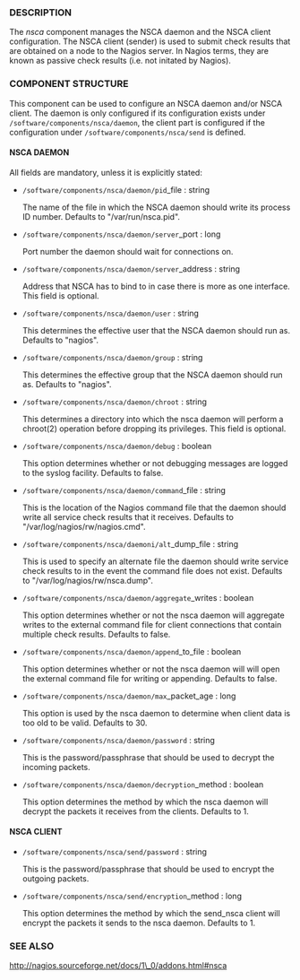 ### DESCRIPTION

The _nsca_ component manages the NSCA daemon and the NSCA client configuration.
The NSCA client (sender) is used to submit check results that are obtained on a node to the Nagios server.
In Nagios terms, they are known as passive check results (i.e. not initated by Nagios).

### COMPONENT STRUCTURE

This component can be used to configure an NSCA daemon and/or NSCA client.
The daemon is only configured if its configuration exists under `/software/components/nsca/daemon`,
the client part is configured if the configuration under `/software/components/nsca/send` is defined.

#### NSCA DAEMON

All fields are mandatory, unless it is explicitly stated:

- `/software/components/nsca/daemon/pid`\_file : string

    The name of the file in which the NSCA daemon should write its process ID
    number.
    Defaults to "/var/run/nsca.pid".

- `/software/components/nsca/daemon/server`\_port : long

    Port number the daemon should wait for connections on.

- `/software/components/nsca/daemon/server`\_address : string

    Address that NSCA has to bind to in case there is more as one interface.
    This field is optional.

- `/software/components/nsca/daemon/user` : string

    This determines the effective user that the NSCA daemon should run as.
    Defaults to "nagios".

- `/software/components/nsca/daemon/group` : string

    This determines the effective group that the NSCA daemon should run as.
    Defaults to "nagios".

- `/software/components/nsca/daemon/chroot` : string

    This determines a directory into which the nsca daemon
    will perform a chroot(2) operation before dropping its privileges.
    This field is optional.

- `/software/components/nsca/daemon/debug` : boolean

    This option determines whether or not debugging
    messages are logged to the syslog facility.
    Defaults to false.

- `/software/components/nsca/daemon/command`\_file : string

    This is the location of the Nagios command file that the daemon
    should write all service check results that it receives.
    Defaults to "/var/log/nagios/rw/nagios.cmd".

- `/software/components/nsca/daemoni/alt`\_dump\_file : string

    This is used to specify an alternate file the daemon should
    write service check results to in the event the command file
    does not exist.
    Defaults to "/var/log/nagios/rw/nsca.dump".

- `/software/components/nsca/daemon/aggregate`\_writes : boolean

    This option determines whether or not the nsca daemon will
    aggregate writes to the external command file for client
    connections that contain multiple check results.
    Defaults to false.

- `/software/components/nsca/daemon/append`\_to\_file : boolean

    This option determines whether or not the nsca daemon will
    will open the external command file for writing or appending.
    Defaults to false.

- `/software/components/nsca/daemon/max`\_packet\_age : long

    This option is used by the nsca daemon to determine when client
    data is too old to be valid.
    Defaults to 30.

- `/software/components/nsca/daemon/password` : string

    This is the password/passphrase that should be used to decrypt the
    incoming packets.

- `/software/components/nsca/daemon/decryption`\_method : boolean

    This option determines the method by which the nsca daemon will
    decrypt the packets it receives from the clients.
    Defaults to 1.

#### NSCA CLIENT

- `/software/components/nsca/send/password` : string

    This is the password/passphrase that should be used to encrypt the
    outgoing packets.

- `/software/components/nsca/send/encryption`\_method : long

    This option determines the method by which the send\_nsca client will
    encrypt the packets it sends to the nsca daemon.
    Defaults to 1.

### SEE ALSO

http://nagios.sourceforge.net/docs/1\_0/addons.html#nsca
